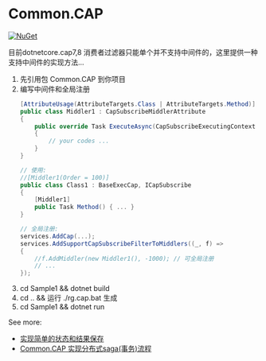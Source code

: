 # Common.CAP

[![NuGet](https://img.shields.io/nuget/v/Common.CAP.svg?style=flat)](https://www.nuget.org/packages/Common.CAP#versions-body-tab)

目前dotnetcore.cap7,8 消费者过滤器只能单个并不支持中间件的，这里提供一种支持中间件的实现方法...

1. 先引用包 Common.CAP 到你项目
2. 编写中间件和全局注册
   ```cs
   [AttributeUsage(AttributeTargets.Class | AttributeTargets.Method)]
   public class Middler1 : CapSubscribeMiddlerAttribute
   {
       public override Task ExecuteAsync(CapSubscribeExecutingContext context, CapSubscribeMiddlerExecuteFunc next)
       {
           // your codes ...
       }
   }
   
   // 使用:
   //[Middler1(Order = 100)]
   public class Class1 : BaseExecCap, ICapSubscribe
   {
       [Middler1]
       public Task Method() { ... }
   }
   
   // 全局注册:
   services.AddCap(...);
   services.AddSupportCapSubscribeFilterToMiddlers((_, f) => 
   {
       //f.AddMiddler(new Middler1(), -1000); // 可全局注册
       // ...
   });
   ```
3. cd Sample1 && dotnet build
4. cd .. && 运行 ./rg.cap.bat 生成
5. cd Sample1 && dotnet run

See more: 
- [实现简单的状态和结果保存](./Sample3/README.md)
- [Common.CAP 实现分布式saga(事务)流程](./Sample2/README.md)

